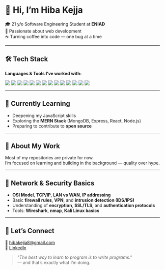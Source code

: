 # 👋 Hi, I’m Hiba Kejja

🎓 21 y/o Software Engineering Student at **ENIAD**  
🔧 Passionate about web development  
☕ Turning coffee into code — one bug at a time

---

## 🛠️ Tech Stack

**Languages & Tools I’ve worked with:**

<p align="left">
  <img src="https://img.shields.io/badge/C++-00599C?style=flat&logo=c%2B%2B&logoColor=white" />
  <img src="https://img.shields.io/badge/Java-ED8B00?style=flat&logo=java&logoColor=white" />
  <img src="https://img.shields.io/badge/Python-3776AB?style=flat&logo=python&logoColor=white" />
  <img src="https://img.shields.io/badge/PLSQL-F00000?style=flat&logo=oracle&logoColor=white" />
  <img src="https://img.shields.io/badge/MySQL-4479A1?style=flat&logo=mysql&logoColor=white" />
  <img src="https://img.shields.io/badge/PHP-777BB4?style=flat&logo=php&logoColor=white" />
  <img src="https://img.shields.io/badge/Laravel-FF2D20?style=flat&logo=laravel&logoColor=white" />
  <img src="https://img.shields.io/badge/HTML5-E34F26?style=flat&logo=html5&logoColor=white" />
  <img src="https://img.shields.io/badge/CSS3-1572B6?style=flat&logo=css3&logoColor=white" />
  <img src="https://img.shields.io/badge/JavaScript-F7DF1E?style=flat&logo=javascript&logoColor=black" />
  <img src="https://img.shields.io/badge/Tailwind_CSS-38B2AC?style=flat&logo=tailwind-css&logoColor=white" />
  <img src="https://img.shields.io/badge/React-20232A?style=flat&logo=react&logoColor=61DAFB" />
  <img src="https://img.shields.io/badge/Git-F05032?style=flat&logo=git&logoColor=white" />
  <img src="https://img.shields.io/badge/GitHub-181717?style=flat&logo=github&logoColor=white" />
</p>

---

## 🧠 Currently Learning

- Deepening my JavaScript skills  
- Exploring the **MERN Stack** (MongoDB, Express, React, Node.js)  
- Preparing to contribute to **open source**

---

## 🔐 About My Work

Most of my repositories are private for now.  
I’m focused on learning and building in the background — quality over hype.

---

## 📡 Network & Security Basics

- **OSI Model**, **TCP/IP**, **LAN vs WAN**, **IP addressing**
- Basic **firewall rules**, **VPN**, and **intrusion detection (IDS/IPS)**
- Understanding of **encryption**, **SSL/TLS**, and **authentication protocols**
- Tools: **Wireshark**, **nmap**, **Kali Linux basics**

---

## 🤝 Let’s Connect

📧 hibakejja8@gmail.com  
💼 [LinkedIn](https://www.linkedin.com/in/hiba-kejja-6b5137341/)

> _"The best way to learn to program is to write programs."_  
> — and that’s exactly what I’m doing.
